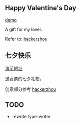 ## Happy Valentine's Day
<p><a href="http://黄珊珊.com">demo</a></p>

A gift for my lover.

Refer to: <a href="https://github.com/hackerzhou/Love">hackerzhou</a>

## 七夕快乐
<p><a href="http://黄珊珊.com">演示地址</a></p>

送女票的七夕礼物。

创意部分参考 <a href="https://github.com/hackerzhou/Love">hackerzhou</a>

## TODO

* rewrite type-writer
